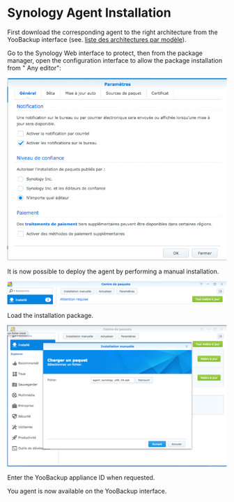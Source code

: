 # Synology Agent Installation

First download the corresponding agent to the right architecture from the YooBackup interface \(see. [liste des architectures par modèle](https://www.synology.com/fr-fr/knowledgebase/DSM/tutorial/General/What_kind_of_CPU_does_my_NAS_have)\).

Go to the Synology Web interface to protect, then from the package manager, open the configuration interface to allow the package installation from " Any editor": 

![](../../.gitbook/assets/image%20%2835%29.png)

It is now possible to deploy the agent by performing a manual installation.

![](../../.gitbook/assets/image%20%2812%29.png)

Load the installation package.

![](../../.gitbook/assets/image.png)

Enter the YooBackup appliance ID when requested. 

You agent is now available on the YooBackup interface.

